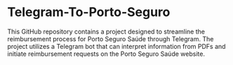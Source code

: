 # Telegram-To-Porto-Seguro
This GitHub repository contains a project designed to streamline the reimbursement process for Porto Seguro Saúde through Telegram. The project utilizes a Telegram bot that can interpret information from PDFs and initiate reimbursement requests on the Porto Seguro Saúde website.
